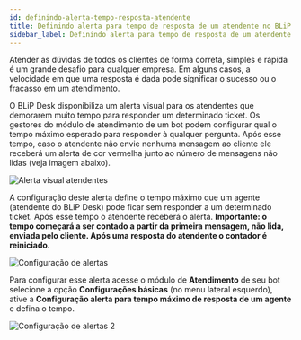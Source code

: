 ```yaml
---
id: definindo-alerta-tempo-resposta-atendente
title: Definindo alerta para tempo de resposta de um atendente no BLiP Desk
sidebar_label: Definindo alerta para tempo de resposta de um atendente no BLiP Desk
---
```


Atender as dúvidas de todos os clientes de forma correta, simples e rápida é um grande desafio para qualquer empresa. Em alguns casos, a velocidade em que uma resposta é dada pode significar o sucesso ou o fracasso em um atendimento.

O BLiP Desk disponibiliza um alerta visual para os atendentes que demorarem muito tempo para responder um determinado ticket. Os gestores do módulo de atendimento de um bot podem configurar qual o tempo máximo esperado para responder à qualquer pergunta. Após esse tempo, caso o atendente não envie nenhuma mensagem ao cliente ele receberá um alerta de cor vermelha junto ao número de mensagens não lidas (veja imagem abaixo).

![Alerta visual atendentes](/img/helpdesk/desk-definindo-alerta-tempo-resposta-atendente-1.png)<br>

A configuração deste alerta define o tempo máximo que um agente (atendente do BLiP Desk) pode ficar sem responder a um determinado ticket. Após esse tempo o atendente receberá o alerta. **Importante: o tempo começará a ser contado a partir da primeira mensagem, não lida, enviada pelo cliente. Após uma resposta do atendente o contador é reiniciado.**

![Configuração de alertas](/img/helpdesk/desk-definindo-alerta-tempo-resposta-atendente-2.png)<br>

Para configurar esse alerta acesse o módulo de **Atendimento** de seu bot selecione a opção **Configurações básicas** (no menu lateral esquerdo), ative a **Configuração alerta para tempo máximo de resposta de um agente** e defina o tempo.

![Configuração de alertas 2](/img/helpdesk/desk-definindo-alerta-tempo-resposta-atendente-3.png)<br>
